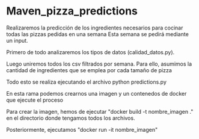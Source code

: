 # Maven_pizza_predictions
Realizaremos la predicción de los ingredientes necesarios para cocinar todas las pizzas pedidas en una semana
Esta semana se pedirá mediante un input.

Primero de todo analizaremos los tipos de datos (calidad_datos.py).

Luego uniremos todos los csv filtrados por semana.
Para ello, asumimos la cantidad de ingredientes que se emplea por cada tamaño de pizza

Todo esto se realiza ejecutando el archivo python predictions.py

En esta rama podemos crearnos una imagen y un contenedos de docker que ejecute el proceso

Para crear la imagen, hemos de ejecutar "docker build -t nombre_imagen ." en el directorio donde tengamos todos los archivos.

Posteriormente, ejecutamos "docker run -it nombre_imagen"
